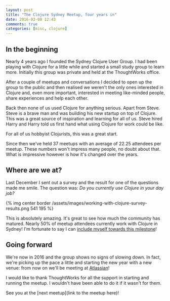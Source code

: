 ```yaml
---
layout: post
title: "The Clojure Sydney Meetup, four years in"
date: 2016-02-08 12:43
comments: true
categories: [misc, clojure]
---
```


## In the beginning

Nearly 4 years ago I founded the Sydney Clojure User Group. I had been playing with Clojure for a little while 
and started a small study group to learn more. Initially this group was private and held at the ThoughtWorks office.

After a couple of meetups and conversations I decided to open up the group to the public and then realised we weren't the only ones interested in Clojure and, even more important, interested in meeting like-minded people, share experiences and help each other.

Back then none of us used Clojure for anything serious. Apart from Steve. Steve is a brave man and was building his new startup on top of Clojure. This was a great source of inspiration and learning for all of us. Steve hired Harry and Harry told us first hand what using Clojure for work could be like.

For all of us hobbyist Clojurists, this was a great start.

Since then we've held 37 meetups with an average of 22.25 attendees per meetup. These numbers won't impress many people, no doubt about that. What is impressive however is how it's changed over the years.

## Where are we at?

Last December I sent out a survey and the result for one of the questions made me smile. The question was: *Do you currently use Clojure in your day job?*

{% img center border /assets/images/working-with-clojure-survey-results.png 541 195 %}

This is absolutely amazing. It's great to see how much the community has matured. Nearly 50% of meetup attendees currently work with Clojure in Sydney! I'm fortunate to say I can [include myself towards this milestone](http://www.leonardoborges.com/writings/2014/12/27/staring-a-new-chapter/)!

## Going forward

We're now in 2016 and the group shows no signs of slowing down. In fact, we're picking up the pace a little and starting the new year with a new venue: from now on we'll be meeting at [Atlassian](https://www.atlassian.com/)!

I would like to thank ThoughtWorks for all the support in starting and running the meetup. I wouldn't have been able to do it if it wasn't for them.

See you at the [next meetup](link to the meetup here)!
